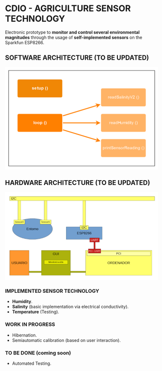 # CDIO - AGRICULTURE SENSOR TECHNOLOGY

Electronic prototype to **monitor and control several environmental magnitudes** through the usage of **self-implemented sensors** on the Sparkfun ESP8266.

## SOFTWARE ARCHITECTURE (TO BE UPDATED)

![Software Architecture Diagram](/Sprint1/img/softwareArchitecture.png)

## HARDWARE ARCHITECTURE (TO BE UPDATED)

![Hardware Architecture Diagram](Sprint1/img/hardwareArchitecture.png)

### IMPLEMENTED SENSOR TECHNOLOGY

* **Humidity**.
* **Salinity** (basic implementation via electrical conductivity).
* **Temperature** (Testing).

### WORK IN PROGRESS

* Hibernation.
* Semiautomatic calibration (based on user interaction).

### TO BE DONE (coming soon)

* Automated Testing.

